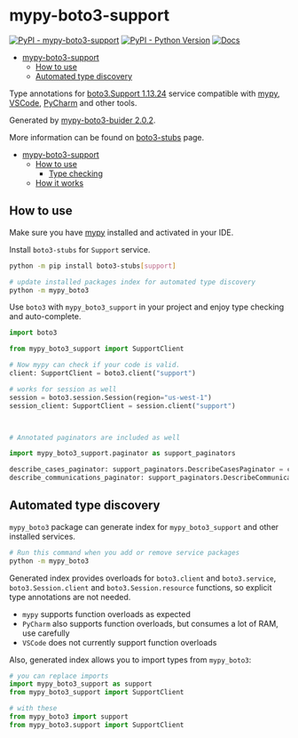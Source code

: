# mypy-boto3-support

[![PyPI - mypy-boto3-support](https://img.shields.io/pypi/v/mypy-boto3-support.svg?color=blue)](https://pypi.org/project/mypy-boto3-support)
[![PyPI - Python Version](https://img.shields.io/pypi/pyversions/mypy-boto3-support.svg?color=blue)](https://pypi.org/project/mypy-boto3-support)
[![Docs](https://img.shields.io/readthedocs/mypy-boto3-builder.svg?color=blue)](https://mypy-boto3-builder.readthedocs.io/)

- [mypy-boto3-support](#mypy-boto3-support)
  - [How to use](#how-to-use)
  - [Automated type discovery](#automated-type-discovery)


Type annotations for
[boto3.Support 1.13.24](https://boto3.amazonaws.com/v1/documentation/api/1.13.24/reference/services/support.html#Support) service
compatible with [mypy](https://github.com/python/mypy), [VSCode](https://code.visualstudio.com/),
[PyCharm](https://www.jetbrains.com/pycharm/) and other tools.

Generated by [mypy-boto3-buider 2.0.2](https://github.com/vemel/mypy_boto3_builder).

More information can be found on [boto3-stubs](https://pypi.org/project/boto3-stubs/) page.

- [mypy-boto3-support](#mypy-boto3-support)
  - [How to use](#how-to-use)
    - [Type checking](#type-checking)
  - [How it works](#how-it-works)

## How to use

Make sure you have [mypy](https://github.com/python/mypy) installed and activated in your IDE.

Install `boto3-stubs` for `Support` service.

```bash
python -m pip install boto3-stubs[support]

# update installed packages index for automated type discovery
python -m mypy_boto3
```

Use `boto3` with `mypy_boto3_support` in your project and enjoy type checking and auto-complete.

```python
import boto3

from mypy_boto3_support import SupportClient

# Now mypy can check if your code is valid.
client: SupportClient = boto3.client("support")

# works for session as well
session = boto3.session.Session(region="us-west-1")
session_client: SupportClient = session.client("support")



# Annotated paginators are included as well

import mypy_boto3_support.paginator as support_paginators

describe_cases_paginator: support_paginators.DescribeCasesPaginator = client.get_paginator("describe_cases")
describe_communications_paginator: support_paginators.DescribeCommunicationsPaginator = client.get_paginator("describe_communications")
```

## Automated type discovery

`mypy_boto3` package can generate index for `mypy_boto3_support` and other installed services.

```bash
# Run this command when you add or remove service packages
python -m mypy_boto3
```

Generated index provides overloads for `boto3.client` and `boto3.service`,
`boto3.Session.client` and `boto3.Session.resource` functions,
so explicit type annotations are not needed.

- `mypy` supports function overloads as expected
- `PyCharm` also supports function overloads, but consumes a lot of RAM, use carefully
- `VSCode` does not currently support function overloads

Also, generated index allows you to import types from `mypy_boto3`:

```python
# you can replace imports
import mypy_boto3_support as support
from mypy_boto3_support import SupportClient

# with these
from mypy_boto3 import support
from mypy_boto3.support import SupportClient
```